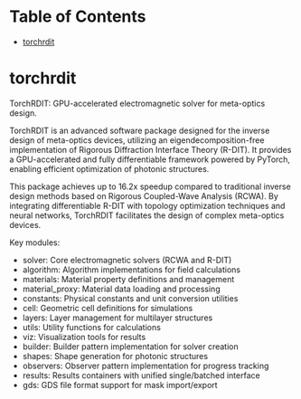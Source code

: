 # Table of Contents

* [torchrdit](#torchrdit)

<a id="torchrdit"></a>

# torchrdit

TorchRDIT: GPU-accelerated electromagnetic solver for meta-optics design.

TorchRDIT is an advanced software package designed for the inverse design of
meta-optics devices, utilizing an eigendecomposition-free implementation of
Rigorous Diffraction Interface Theory (R-DIT). It provides a GPU-accelerated
and fully differentiable framework powered by PyTorch, enabling efficient
optimization of photonic structures.

This package achieves up to 16.2x speedup compared to traditional inverse design
methods based on Rigorous Coupled-Wave Analysis (RCWA). By integrating differentiable
R-DIT with topology optimization techniques and neural networks, TorchRDIT facilitates
the design of complex meta-optics devices.

Key modules:
- solver: Core electromagnetic solvers (RCWA and R-DIT)
- algorithm: Algorithm implementations for field calculations
- materials: Material property definitions and management
- material_proxy: Material data loading and processing
- constants: Physical constants and unit conversion utilities
- cell: Geometric cell definitions for simulations
- layers: Layer management for multilayer structures
- utils: Utility functions for calculations
- viz: Visualization tools for results
- builder: Builder pattern implementation for solver creation
- shapes: Shape generation for photonic structures
- observers: Observer pattern implementation for progress tracking
- results: Results containers with unified single/batched interface
- gds: GDS file format support for mask import/export

